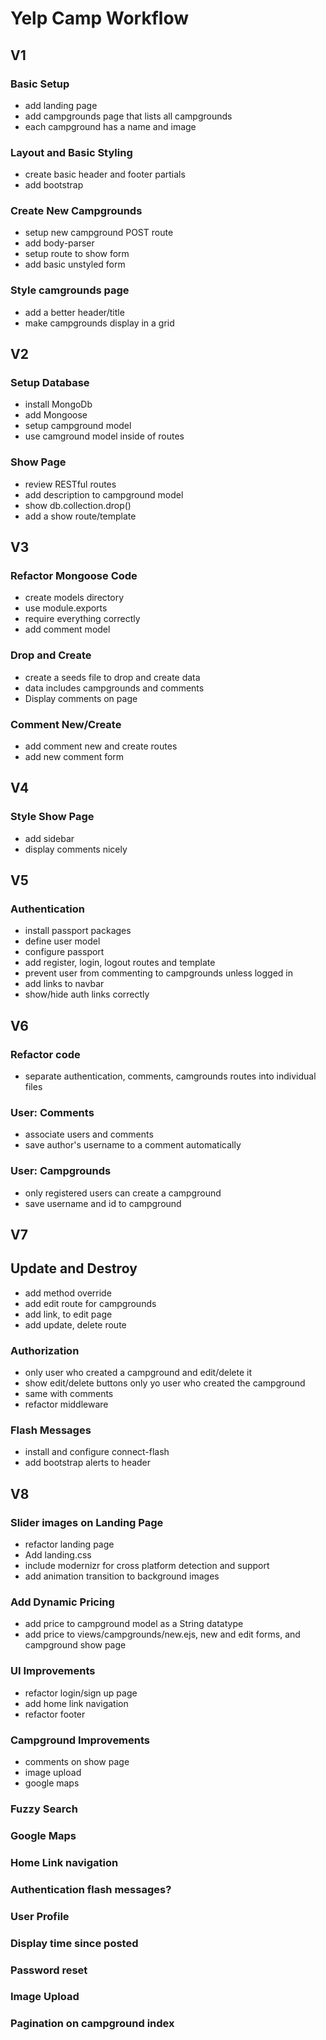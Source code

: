 # Yelp Camp Workflow

## V1
### Basic Setup
* add landing page
* add campgrounds page that lists all campgrounds
* each campground has a name and image

### Layout and Basic Styling
* create basic header and footer partials
* add bootstrap

### Create New Campgrounds
* setup new campground POST route
* add body-parser
* setup route to show form
* add basic unstyled form

### Style camgrounds page
* add a better header/title
* make campgrounds display in a grid

## V2
### Setup Database
* install MongoDb
* add Mongoose
* setup campground model
* use camground model inside of routes

### Show Page
* review RESTful routes
* add description to campground model
* show db.collection.drop()
* add a show route/template

## V3
### Refactor Mongoose Code
* create models directory
* use module.exports
* require everything correctly
* add comment model

### Drop and Create
* create a seeds file to drop and create data
* data includes campgrounds and comments
* Display comments on page

### Comment New/Create
* add comment new and create routes
* add new comment form

## V4
### Style Show Page
* add sidebar
* display comments nicely

## V5
### Authentication
* install passport packages
* define user model
* configure passport
* add register, login, logout routes and template
* prevent user from commenting to campgrounds unless logged in
* add links to navbar
* show/hide auth links correctly

## V6
### Refactor code
* separate authentication, comments, camgrounds routes into individual files

### User: Comments
* associate users and comments
* save author's username to a comment automatically

### User: Campgrounds
* only registered users can create a campground
* save username and id to campground

## V7
## Update and Destroy
* add method override
* add edit route for campgrounds
* add link, to edit page
* add update, delete route

### Authorization
* only user who created a campground and edit/delete it
* show edit/delete buttons only yo user who created the campground
* same with comments
* refactor middleware

### Flash Messages
* install and configure connect-flash
* add bootstrap alerts to header

## V8
### Slider images on Landing Page
* refactor landing page
* Add landing.css
* include modernizr for cross platform detection and support
* add animation transition to background images

### Add Dynamic Pricing
* add price to campground model as a String datatype
* add price to views/campgrounds/new.ejs, new and edit forms, and campground show page

### UI Improvements
* refactor login/sign up page
* add home link navigation
* refactor footer

### Campground Improvements
* comments on show page
* image upload
* google maps

### Fuzzy Search

### Google Maps

### Home Link navigation

### Authentication flash messages?

### User Profile

### Display time since posted

### Password reset

### Image Upload

### Pagination on campground index